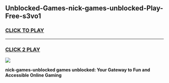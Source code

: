 
## Unblocked-Games-nick-games-unblocked-Play-Free-s3vo1
<h3>
<a href="https://premium76.site?title=nick-games-unblocked&ref=15A">CLICK TO PLAY</a></h3>
<hr>

<h3>
<a href="https://premium76.site?title=nick-games-unblocked&ref=15A">CLICK 2 PLAY</a>
  
</h3>

<a href="https://premium76.site?title=nick-games-unblocked&ref=15A"><img src="https://clearcache.store/games.png"></a>


**nick-games-unblocked games unblocked: Your Gateway to Fun and Accessible Online Gaming**
